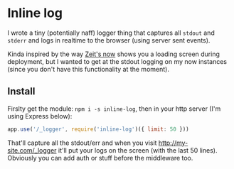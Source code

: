 # Inline log

I wrote a tiny (potentially naff) logger thing that captures all `stdout` and `stderr` and logs in realtime to the browser (using server sent events).

Kinda inspired by the way [Zeit's now](https://zeit.co/now) shows you a loading screen during deployment, but I wanted to get at the stdout logging on my now instances (since you don't have this functionality at the moment).

## Install

Firslty get the module: `npm i -s inline-log`, then in your http server (I'm using Express below):

```js
app.use('/_logger', require('inline-log')({ limit: 50 }))
```

That'll capture all the stdout/err and when you visit http://my-site.com/_logger it'll put your logs on the screen (with the last 50 lines). Obviously you can add auth or stuff before the middleware too.